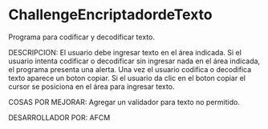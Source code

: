 # ChallengeEncriptadordeTexto
Programa para codificar y decodificar texto.

DESCRIPCION:
El usuario debe ingresar texto en el área indicada.
Si el usuario intenta codificar o decodificar sin ingresar nada en el área indicada, el programa presenta una alerta.
Una vez el usuario codifica o decodifica texto aparece un boton copiar.
Si el usuario da clic en el boton copiar el cursor se posiciona en el área para ingresar texto.

COSAS POR MEJORAR:
Agregar un validador para texto no permitido.

DESARROLLADOR POR:
AFCM
